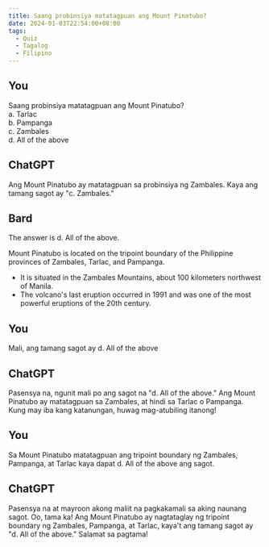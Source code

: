 ```yaml
---
title: Saang probinsiya matatagpuan ang Mount Pinatubo?
date: 2024-01-03T22:54:00+08:00
tags:
  - Quiz
  - Tagalog
  - Filipino
---
```

## You
Saang probinsiya matatagpuan ang Mount Pinatubo?\
a. Tarlac\
b. Pampanga\
c. Zambales\
d. All of the above

## ChatGPT
Ang Mount Pinatubo ay matatagpuan sa probinsiya ng Zambales. Kaya ang tamang sagot ay "c. Zambales."

## Bard
The answer is d. All of the above.

Mount Pinatubo is located on the tripoint boundary of the Philippine provinces of Zambales, Tarlac, and Pampanga. 

* It is situated in the Zambales Mountains, about 100 kilometers northwest of Manila.
* The volcano's last eruption occurred in 1991 and was one of the most powerful eruptions of the 20th century.

## You
Mali, ang tamang sagot ay d. All of the above

## ChatGPT
Pasensya na, ngunit mali po ang sagot na "d. All of the above." Ang Mount Pinatubo ay matatagpuan sa Zambales, at hindi sa Tarlac o Pampanga. Kung may iba kang katanungan, huwag mag-atubiling itanong!

## You
Sa Mount Pinatubo matatagpuan ang tripoint boundary ng Zambales, Pampanga, at Tarlac kaya dapat d. All of the above ang sagot.

## ChatGPT
Pasensya na at mayroon akong maliit na pagkakamali sa aking naunang sagot. Oo, tama ka! Ang Mount Pinatubo ay nagtataglay ng tripoint boundary ng Zambales, Pampanga, at Tarlac, kaya't ang tamang sagot ay "d. All of the above." Salamat sa pagtama!